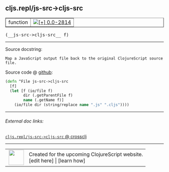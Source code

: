 ## cljs.repl/js-src->cljs-src



 <table border="1">
<tr>
<td>function</td>
<td><a href="https://github.com/cljsinfo/cljs-api-docs/tree/0.0-2814"><img valign="middle" alt="[+] 0.0-2814" title="Added in 0.0-2814" src="https://img.shields.io/badge/+-0.0--2814-lightgrey.svg"></a> </td>
</tr>
</table>


 <samp>
(__js-src->cljs-src__ f)<br>
</samp>

---





Source docstring:

```
Map a JavaScript output file back to the original ClojureScript source
file.
```


Source code @ [github](https://github.com/clojure/clojurescript/blob/r3153/src/clj/cljs/repl.clj#L203-L210):

```clj
(defn ^File js-src->cljs-src
  [f]
  (let [f (io/file f)
        dir (.getParentFile f)
        name (.getName f)]
    (io/file dir (string/replace name ".js" ".cljs"))))
```

<!--
Repo - tag - source tree - lines:

 <pre>
clojurescript @ r3153
└── src
    └── clj
        └── cljs
            └── <ins>[repl.clj:203-210](https://github.com/clojure/clojurescript/blob/r3153/src/clj/cljs/repl.clj#L203-L210)</ins>
</pre>

-->

---



###### External doc links:

[`cljs.repl/js-src->cljs-src` @ crossclj](http://crossclj.info/fun/cljs.repl/js-src-%3Ecljs-src.html)<br>

---

 <table>
<tr><td>
<img valign="middle" align="right" width="48px" src="http://i.imgur.com/Hi20huC.png">
</td><td>
Created for the upcoming ClojureScript website.<br>
[edit here] | [learn how]
</td></tr></table>

[edit here]:https://github.com/cljsinfo/cljs-api-docs/blob/master/cljsdoc/cljs.repl_js-src-GTcljs-src.cljsdoc
[learn how]:https://github.com/cljsinfo/cljs-api-docs/wiki/cljsdoc-files

<!--

This information was too distracting to show to readers, but I'll leave it
commented here since it is helpful to:

- pretty-print the data used to generate this document
- and show how to retrieve that data



The API data for this symbol:

```clj
{:return-type File,
 :ns "cljs.repl",
 :name "js-src->cljs-src",
 :signature ["[f]"],
 :history [["+" "0.0-2814"]],
 :type "function",
 :full-name-encode "cljs.repl_js-src-GTcljs-src",
 :source {:code "(defn ^File js-src->cljs-src\n  [f]\n  (let [f (io/file f)\n        dir (.getParentFile f)\n        name (.getName f)]\n    (io/file dir (string/replace name \".js\" \".cljs\"))))",
          :title "Source code",
          :repo "clojurescript",
          :tag "r3153",
          :filename "src/clj/cljs/repl.clj",
          :lines [203 210]},
 :full-name "cljs.repl/js-src->cljs-src",
 :docstring "Map a JavaScript output file back to the original ClojureScript source\nfile."}

```

Retrieve the API data for this symbol:

```clj
;; from Clojure REPL
(require '[clojure.edn :as edn])
(-> (slurp "https://raw.githubusercontent.com/cljsinfo/cljs-api-docs/catalog/cljs-api.edn")
    (edn/read-string)
    (get-in [:symbols "cljs.repl/js-src->cljs-src"]))
```

-->
